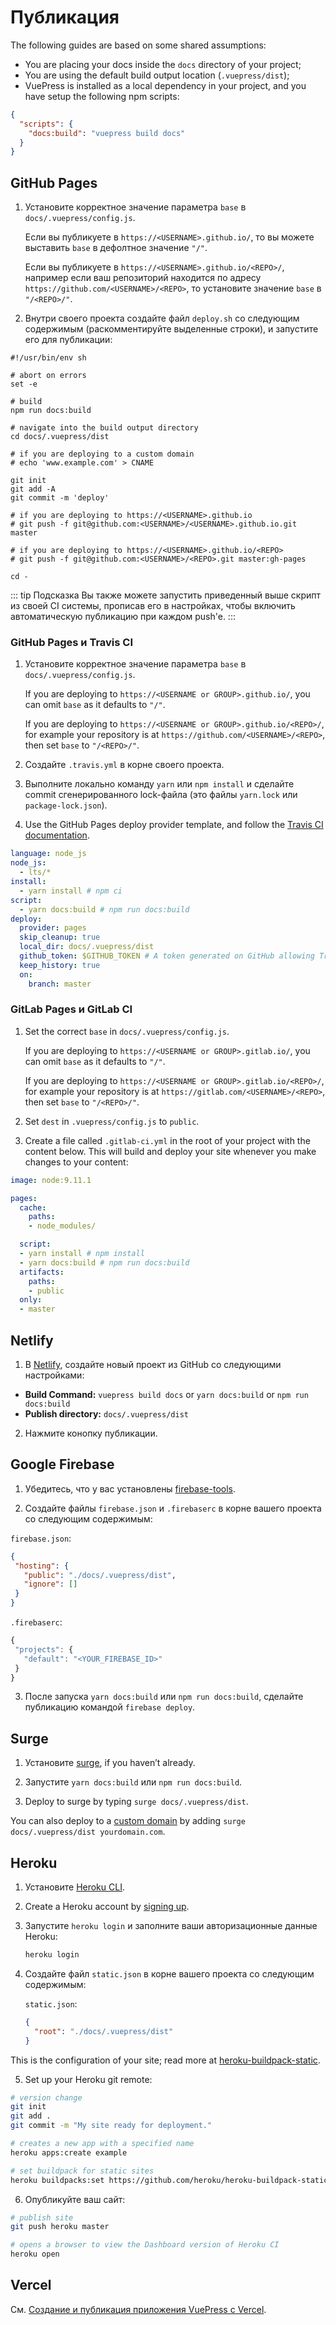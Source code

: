 # Публикация

The following guides are based on some shared assumptions:

- You are placing your docs inside the `docs` directory of your project;
- You are using the default build output location (`.vuepress/dist`);
- VuePress is installed as a local dependency in your project, and you have setup the following npm scripts:

``` json
{
  "scripts": {
    "docs:build": "vuepress build docs"
  }
}
```

## GitHub Pages

1. Установите корректное значение параметра `base` в `docs/.vuepress/config.js`.

   Если вы публикуете в `https://<USERNAME>.github.io/`, то вы можете выставить `base` в дефолтное значение `"/"`.

   Если вы публикуете в `https://<USERNAME>.github.io/<REPO>/`, например если ваш репозиторий находится по адресу `https://github.com/<USERNAME>/<REPO>`, то установите значение `base` в `"/<REPO>/"`.

2. Внутри своего проекта создайте файл `deploy.sh` со следующим содержимым (раскомментируйте выделенные строки), и запустите его для публикации:

``` bash{13,20,23}
#!/usr/bin/env sh

# abort on errors
set -e

# build
npm run docs:build

# navigate into the build output directory
cd docs/.vuepress/dist

# if you are deploying to a custom domain
# echo 'www.example.com' > CNAME

git init
git add -A
git commit -m 'deploy'

# if you are deploying to https://<USERNAME>.github.io
# git push -f git@github.com:<USERNAME>/<USERNAME>.github.io.git master

# if you are deploying to https://<USERNAME>.github.io/<REPO>
# git push -f git@github.com:<USERNAME>/<REPO>.git master:gh-pages

cd -
```

::: tip Подсказка
Вы также можете запустить приведенный выше скрипт из своей CI системы, прописав его в настройках, чтобы включить автоматическую публикацию при каждом push'e.
:::

### GitHub Pages и Travis CI

1. Установите корректное значение параметра `base` в `docs/.vuepress/config.js`.

   If you are deploying to `https://<USERNAME or GROUP>.github.io/`, you can omit `base` as it defaults to `"/"`.

   If you are deploying to `https://<USERNAME or GROUP>.github.io/<REPO>/`, for example your repository is at `https://github.com/<USERNAME>/<REPO>`, then set `base` to `"/<REPO>/"`.

2. Создайте `.travis.yml` в корне своего проекта.

3. Выполните локально команду `yarn` или `npm install` и сделайте commit сгенерированного lock-файла (это файлы `yarn.lock` или `package-lock.json`).

4. Use the GitHub Pages deploy provider template, and follow the [Travis CI documentation](https://docs.travis-ci.com/user/deployment/pages/).

``` yaml
language: node_js
node_js:
  - lts/*
install:
  - yarn install # npm ci
script:
  - yarn docs:build # npm run docs:build
deploy:
  provider: pages
  skip_cleanup: true
  local_dir: docs/.vuepress/dist
  github_token: $GITHUB_TOKEN # A token generated on GitHub allowing Travis to push code on you repository. Set in the Travis settings page of your repository, as a secure variable
  keep_history: true
  on:
    branch: master
```

### GitLab Pages и GitLab CI

1. Set the correct `base` in `docs/.vuepress/config.js`.

   If you are deploying to `https://<USERNAME or GROUP>.gitlab.io/`, you can omit `base` as it defaults to `"/"`.

   If you are deploying to `https://<USERNAME or GROUP>.gitlab.io/<REPO>/`, for example your repository is at `https://gitlab.com/<USERNAME>/<REPO>`, then set `base` to `"/<REPO>/"`.

2. Set `dest` in `.vuepress/config.js` to `public`.

3. Create a file called `.gitlab-ci.yml` in the root of your project with the content below. This will build and deploy your site whenever you make changes to your content:

``` yaml
image: node:9.11.1

pages:
  cache:
    paths:
    - node_modules/

  script:
  - yarn install # npm install
  - yarn docs:build # npm run docs:build
  artifacts:
    paths:
    - public
  only:
  - master
```


## Netlify

1. В [Netlify](https://netlify.com), создайте новый проект из GitHub со следующими настройками:

- **Build Command:** `vuepress build docs` or `yarn docs:build` or `npm run docs:build`
- **Publish directory:** `docs/.vuepress/dist`

2. Нажмите конопку публикации.

## Google Firebase

1. Убедитесь, что у вас установлены [firebase-tools](https://www.npmjs.com/package/firebase-tools).

2. Создайте файлы `firebase.json` и `.firebaserc` в корне вашего проекта со следующим содержимым:

`firebase.json`:
```json
{
 "hosting": {
   "public": "./docs/.vuepress/dist",
   "ignore": []
 }
}
```

`.firebaserc`:
```js
{
 "projects": {
   "default": "<YOUR_FIREBASE_ID>"
 }
}
```

3. После запуска `yarn docs:build` или `npm run docs:build`, сделайте публикацию командой `firebase deploy`.

## Surge

1. Установите [surge](https://www.npmjs.com/package/surge), if you haven’t already.

2. Запустите `yarn docs:build` или `npm run docs:build`.

3. Deploy to surge by typing `surge docs/.vuepress/dist`.

You can also deploy to a [custom domain](http://surge.sh/help/adding-a-custom-domain) by adding `surge docs/.vuepress/dist yourdomain.com`.

## Heroku

1. Установите [Heroku CLI](https://devcenter.heroku.com/articles/heroku-cli).

2. Create a Heroku account by [signing up](https://signup.heroku.com).

3. Запустите `heroku login` и заполните ваши авторизационные данные Heroku:

   ``` bash
   heroku login
   ```

4. Создайте файл `static.json` в корне вашего проекта со следующим содержимым:

   `static.json`:
   ```json
   {
     "root": "./docs/.vuepress/dist"
   }
   ```

This is the configuration of your site; read more at [heroku-buildpack-static](https://github.com/heroku/heroku-buildpack-static).

5. Set up your Heroku git remote:

``` bash
# version change
git init
git add .
git commit -m "My site ready for deployment."

# creates a new app with a specified name
heroku apps:create example

# set buildpack for static sites
heroku buildpacks:set https://github.com/heroku/heroku-buildpack-static.git
```

6. Опубликуйте ваш сайт:

``` bash
# publish site
git push heroku master

# opens a browser to view the Dashboard version of Heroku CI
heroku open
```

## Vercel

См. [Создание и публикация приложения VuePress с Vercel](https://vercel.com/guides/deploying-vuepress-to-vercel).
